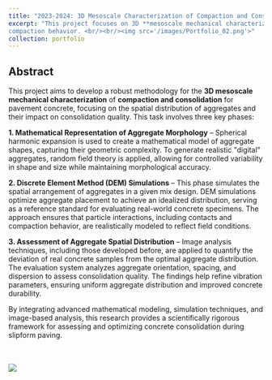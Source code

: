 ```yaml
---
title: "2023-2024: 3D Mesoscale Characterization of Compaction and Consolidation for Pavement Concrete"
excerpt: "This project focuses on 3D **mesoscale mechanical characterization** of pavement concrete to establish an ideal aggregate distribution benchmark and evaluate consolidation quality. It employs spherical harmonic expansion to mathematically represent aggregate geometry, discrete element simulations to optimize spatial distribution, and image analysis techniques to assess vibration effects on concrete internal structure. This approach enables a quantitative evaluation of consolidation quality and improves understanding of concrete behavior under vibration​
compaction behavior. <br/><br/><img src='/images/Portfolio_02.png'>"
collection: portfolio
---
```


## Abstract

This project aims to develop a robust methodology for the **3D mesoscale mechanical characterization** of **compaction and consolidation** for pavement concrete, focusing on the spatial distribution of aggregates and their impact on consolidation quality. This task involves three key phases:

**1. Mathematical Representation of Aggregate Morphology** – Spherical harmonic expansion is used to create a mathematical model of aggregate shapes, capturing their geometric complexity. To generate realistic "digital" aggregates, random field theory is applied, allowing for controlled variability in shape and size while maintaining morphological accuracy.

**2. Discrete Element Method (DEM) Simulations** – This phase simulates the spatial arrangement of aggregates in a given mix design. DEM simulations optimize aggregate placement to achieve an idealized distribution, serving as a reference standard for evaluating real-world concrete specimens. The approach ensures that particle interactions, including contacts and compaction behavior, are realistically modeled to reflect field conditions.

**3. Assessment of Aggregate Spatial Distribution** – Image analysis techniques, including those developed before, are applied to quantify the deviation of real concrete samples from the optimal aggregate distribution. The evaluation system analyzes aggregate orientation, spacing, and dispersion to assess consolidation quality. The findings help refine vibration parameters, ensuring uniform aggregate distribution and improved concrete durability.

By integrating advanced mathematical modeling, simulation techniques, and image-based analysis, this research provides a scientifically rigorous framework for assessing and optimizing concrete consolidation during slipform paving​.

<br/><br/><img src='/images/Portfolio_02.png'>

